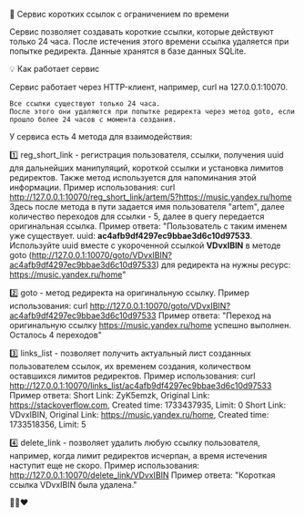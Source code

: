 🚀 Сервис коротких ссылок с ограничением по времени

Сервис позволяет создавать короткие ссылки, которые действуют только 24 часа. После истечения этого времени ссылка удаляется при попытке редиректа. Данные хранятся в базе данных SQLite.

💡 Как работает сервис

Сервис работает через HTTP-клиент, например, curl на 127.0.0.1:10070.

    Все ссылки существуют только 24 часа.
    После этого они удаляются при попытке редиректа через метод goto, если прошло более 24 часов с момента создания.

У сервиса есть 4 метода для взаимодействия:

1️⃣ reg_short_link - регистрация пользователя, ссылки, получения uuid для дальнейших манипуляций, короткой ссылки и установка лимитов редиректов.
                    Также метод используется для напоминания этой информации.
   Пример использования: curl http://127.0.0.1:10070/reg_short_link/artem/5?https://music.yandex.ru/home
                         Здесь после метода в пути задается имя пользователя "artem", далее количество переходов для ссылки - 5, далее в query передается оригинальная ссылка.
   Пример ответа: "Пользователь с таким именем уже существует. uuid: **ac4afb9df4297ec9bbae3d6c10d97533**. Используйте uuid вместе с укороченной ссылкой **VDvxIBIN** в методе goto (http://127.0.0.1:10070/goto/VDvxIBIN?ac4afb9df4297ec9bbae3d6c10d97533) для редиректа на нужны ресурс: https://music.yandex.ru/home"

2️⃣ goto - метод редиректа на оригинальную ссылку.
   Пример использования: curl http://127.0.0.1:10070/goto/VDvxIBIN?ac4afb9df4297ec9bbae3d6c10d97533
   Пример ответа: "Переход на оригинальную ссылку https://music.yandex.ru/home успешно выполнен. Осталось 4 переходов"

3️⃣ links_list - позволяет получить актуальный лист созданных пользователем ссылок, их временем создания, количеством оставшихся лимитов редиректов.
   Пример использования: curl http://127.0.0.1:10070/links_list/ac4afb9df4297ec9bbae3d6c10d97533
   Пример ответа:
       Short Link: ZyK5emzk, Original Link: https://stackoverflow.com, Created time: 1733437935, Limit: 0
       Short Link: VDvxIBIN, Original Link: https://music.yandex.ru/home, Created time: 1733518356, Limit: 5

4️⃣ delete_link - позволяет удалить любую ссылку пользователя, например, когда лимит редиректов исчерпан, а время истечения наступит еще не скоро.
   Пример использования: http://127.0.0.1:10070/delete_link/VDvxIBIN
   Пример ответа: "Короткая ссылка VDvxIBIN была удалена."

💪🤓❤️